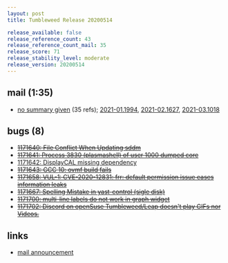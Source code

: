 ```yaml
---
layout: post
title: Tumbleweed Release 20200514

release_available: false
release_reference_count: 43
release_reference_count_mail: 35
release_score: 71
release_stability_level: moderate
release_version: 20200514
---
```


## mail (1:35)

- [no summary given](https://lists.opensuse.org/opensuse-factory/2020-05/msg00191.html) (35 refs); [2021-01.1994](https://github.com/boombatower/tumbleweed-review/issues/10), [2021-02.1627](https://github.com/boombatower/tumbleweed-review/issues/10), [2021-03.1018](https://github.com/boombatower/tumbleweed-review/issues/10)

## bugs (8)

<!--more-->

- ~~[1171640: File Conflict When Updating sddm](https://bugzilla.opensuse.org/show_bug.cgi?id=1171640)~~
- ~~[1171641: Process 3830 (plasmashell) of user 1000 dumped core](https://bugzilla.opensuse.org/show_bug.cgi?id=1171641)~~
- [1171642: DisplayCAL missing dependency](https://bugzilla.opensuse.org/show_bug.cgi?id=1171642)
- ~~[1171643: GCC 10: ovmf build fails](https://bugzilla.opensuse.org/show_bug.cgi?id=1171643)~~
- ~~[1171658: VUL-1: CVE-2020-12831: frr: default permission issue eases information leaks](https://bugzilla.opensuse.org/show_bug.cgi?id=1171658)~~
- ~~[1171667: Spelling Mistake in yast-control (sigle disk)](https://bugzilla.opensuse.org/show_bug.cgi?id=1171667)~~
- ~~[1171700: multi-line labels do not work in graph widget](https://bugzilla.opensuse.org/show_bug.cgi?id=1171700)~~
- ~~[1171702: Discord on openSuse Tumbleweed/Leap doesn't play GIFs nor Videos.](https://bugzilla.opensuse.org/show_bug.cgi?id=1171702)~~



## links

- [mail announcement](https://github.com/boombatower/tumbleweed-review/issues/10)
